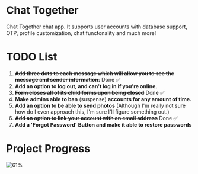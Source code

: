 # Chat Together 
Chat Together chat app. It supports user accounts with database support, OTP, profile customization, chat functonality and much more!

# TODO List

 1. ~~**Add three dots to each message which
will allow you to see the message
and sender information.**~~ Done ✅
2.  **Add an option to log out, 
and can't log in if you're online**.
3.  ~~**Form closes all of its child forms
upon being closed**~~ Done ✅
4. **Make admins able to ban** (suspense)
**accounts for any amount of time.**
5.  **Add an option to be able to send photos**
(Although I'm really not sure how do I even
approach this, I'm sure I'll figure something out.)
6.  ~~**Add an option to link your account with an email address**~~ Done ✅
7.  **Add a 'Forgot Password' Button and make it able to restore passwords**
# Project Progress
![61%](https://progress-bar.dev/61)

